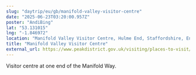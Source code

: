 ```yaml
---
slug: "daytrip/eu/gb/manifold-valley-visitor-centre"
date: "2025-06-23T03:20:00.957Z"
poster: "AndiBing"
lat: "53.131015"
lng: "-1.846972"
location: "Manifold Valley Visitor Centre, Hulme End, Staffordshire, England, SK17 0EZ, United Kingdom"
title: "Manifold Valley Visitor Centre"
external_url: https://www.peakdistrict.gov.uk/visiting/places-to-visit/trails/manifold
---
```

Visitor centre at one end of the Manifold Way.